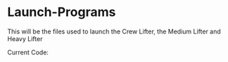 # Launch-Programs
This will be the files used to launch the Crew Lifter, the Medium Lifter and Heavy Lifter

Current Code:

